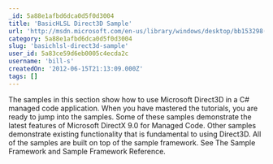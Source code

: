 ```yaml
---
_id: 5a88e1afbd6dca0d5f0d3004
title: 'BasicHLSL Direct3D Sample'
url: 'http://msdn.microsoft.com/en-us/library/windows/desktop/bb153298(v=vs.85).aspx'
category: 5a88e1afbd6dca0d5f0d3004
slug: 'basichlsl-direct3d-sample'
user_id: 5a83ce59d6eb0005c4ecda2c
username: 'bill-s'
createdOn: '2012-06-15T21:13:09.000Z'
tags: []
---
```


The samples in this section show how to use Microsoft Direct3D in a C# managed code application. When you have mastered the tutorials, you are ready to jump into the samples. Some of these samples demonstrate the latest features of Microsoft DirectX 9.0 for Managed Code. Other samples demonstrate existing functionality that is fundamental to using Direct3D. All of the samples are built on top of the sample framework. See The Sample Framework and Sample Framework Reference.
